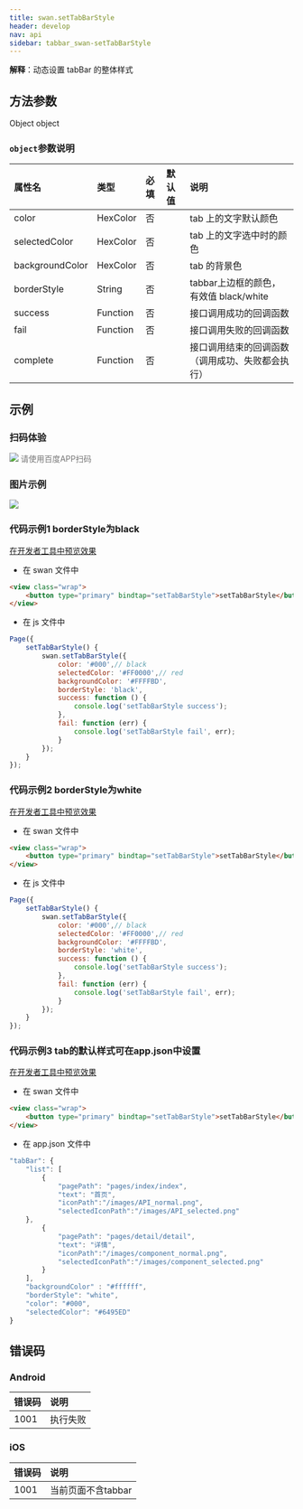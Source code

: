 ```yaml
---
title: swan.setTabBarStyle
header: develop
nav: api
sidebar: tabbar_swan-setTabBarStyle
---
```


 
**解释**：动态设置 tabBar 的整体样式
 
## 方法参数 

Object object

###  `object`参数说明 

|属性名 |类型  |必填 | 默认值 |说明|
|:---- |:---- |:---- |:----|:----|
|color |HexColor | 否| |tab 上的文字默认颜色|
|selectedColor |HexColor | 否| |tab 上的文字选中时的颜色|
|backgroundColor |HexColor | 否| | tab 的背景色|
|borderStyle |String |否 | | tabbar上边框的颜色， 有效值 black/white|
|success| Function | 否 | |  接口调用成功的回调函数|
|fail   | Function  | 否 | |接口调用失败的回调函数|
|complete  |  Function  |  否| |接口调用结束的回调函数（调用成功、失败都会执行）|
## 示例

 
### 扫码体验

<div class='scan-code-container'>
    <img src="https://b.bdstatic.com/miniapp/assets/images/doc_demo/pages_tabBar.png" class="demo-qrcode-image" />
    <font color=#777 12px>请使用百度APP扫码</font>
</div>

###  图片示例  
<div class="m-doc-custom-examples">
    <div class="m-doc-custom-examples-correct">
        <img src="https://b.bdstatic.com/miniapp/image/settabbarstyle.gif">
    </div>
    <div class="m-doc-custom-examples-correct">
        <img src=" ">
    </div>
    <div class="m-doc-custom-examples-correct">
        <img src=" ">
    </div>     
</div>

###  代码示例1 borderStyle为black  

<a href="swanide://fragment/44d27e9d57b8848544201181fe547cb01574137906215" title="在开发者工具中预览效果" target="_self">在开发者工具中预览效果</a>

* 在 swan 文件中

```html
<view class="wrap">
    <button type="primary" bindtap="setTabBarStyle">setTabBarStyle</button>
</view>
```

* 在 js 文件中

```js
Page({
    setTabBarStyle() {
        swan.setTabBarStyle({
            color: '#000',// black
            selectedColor: '#FF0000',// red
            backgroundColor: '#FFFFBD',
            borderStyle: 'black',
            success: function () {
                console.log('setTabBarStyle success');
            },
            fail: function (err) {
                console.log('setTabBarStyle fail', err);
            }
        });
    }
});
```

###  代码示例2 borderStyle为white  

<a href="swanide://fragment/ee7e3b2a98030b55a1ffeffab686c1af1575222167942" title="在开发者工具中预览效果" target="_self">在开发者工具中预览效果</a>

* 在 swan 文件中

```html
<view class="wrap">
    <button type="primary" bindtap="setTabBarStyle">setTabBarStyle</button>
</view>
```

* 在 js 文件中

```js
Page({
    setTabBarStyle() {
        swan.setTabBarStyle({
            color: '#000',// black
            selectedColor: '#FF0000',// red
            backgroundColor: '#FFFFBD',
            borderStyle: 'white',
            success: function () {
                console.log('setTabBarStyle success');
            },
            fail: function (err) {
                console.log('setTabBarStyle fail', err);
            }
        });
    }
});
```

###  代码示例3 tab的默认样式可在app.json中设置 

<a href="swanide://fragment/83b4592e80ddef1a73baa0ed7b7ab67a1575222614596" title="在开发者工具中预览效果" target="_self">在开发者工具中预览效果</a>

* 在 swan 文件中

```html
<view class="wrap">
    <button type="primary" bindtap="setTabBarStyle">setTabBarStyle</button>
</view>
```

* 在 app.json 文件中

```js
"tabBar": {
    "list": [
        {
            "pagePath": "pages/index/index",
            "text": "首页",
            "iconPath":"/images/API_normal.png",
            "selectedIconPath":"/images/API_selected.png"
    },
        {
            "pagePath": "pages/detail/detail",
            "text": "详情",
            "iconPath":"/images/component_normal.png",
            "selectedIconPath":"/images/component_selected.png"
        }
    ],
    "backgroundColor" : "#ffffff",
    "borderStyle": "white",
    "color": "#000",
    "selectedColor": "#6495ED"
}
```


##  错误码

###  Android

|错误码|说明|
|:--|:--|
|1001|执行失败   |

###  iOS

|错误码|说明|
|:--|:--|
|1001|当前页面不含tabbar  |

